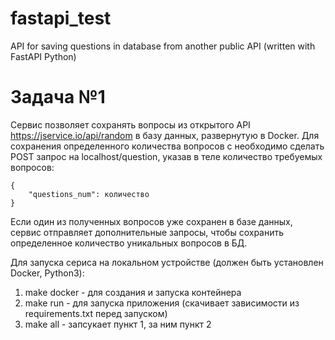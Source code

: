 # fastapi_test
API for saving questions in database from another public API (written with FastAPI Python)

# Задача №1
Сервис позволяет сохранять вопросы из открытого API https://jservice.io/api/random в базу данных, 
развернутую в Docker. Для сохранения определенного количества вопросов с необходимо сделать POST запрос
на localhost/question, указав в теле количество требуемых вопросов:
```
{
    "questions_num": количество
}
```

Если один из полученных вопросов уже сохранен в базе данных, сервис отправляет дополнительные запросы, чтобы сохранить 
определенное количество уникальных вопросов в БД.

Для запуска сериса на локальном устройстве (должен быть установлен Docker, Python3):
  1. make docker - для создания и запуска контейнера
  2. make run - для запуска приложения (скачивает зависимости из requirements.txt перед запуском)
  3. make all - запсукает пункт 1, за ним пункт 2
